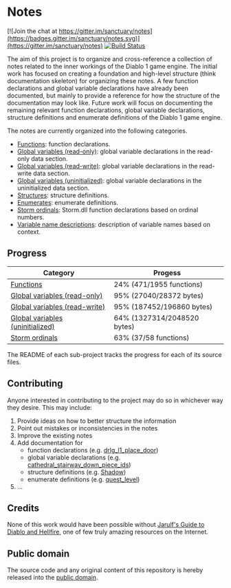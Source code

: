 # Notes

[![Join the chat at https://gitter.im/sanctuary/notes](https://badges.gitter.im/sanctuary/notes.svg)](https://gitter.im/sanctuary/notes)
[![Build Status](https://travis-ci.org/sanctuary/notes.svg)](https://travis-ci.org/sanctuary/notes)

The aim of this project is to organize and cross-reference a collection of notes related to the inner workings of the Diablo 1 game engine. The initial work has focused on creating a foundation and high-level structure (think documentation skeleton) for organizing these notes. A few function declarations and global variable declarations have already been documented, but mainly to provide a reference for how the structure of the documentation may look like. Future work will focus on documenting the remaining relevant function declarations, global variable declarations, structure definitions and enumerate definitions of the Diablo 1 game engine.

The notes are currently organized into the following categories.

* [Functions](funcs/README.md): function declarations.
* [Global variables (read-only)](rdata/README.md): global variable declarations in the read-only data section.
* [Global variables (read-write)](data/README.md): global variable declarations in the read-write data section.
* [Global variables (uninitialized)](bss/README.md): global variable declarations in the uninitialized data section.
* [Structures](structs.h): structure definitions.
* [Enumerates](enums.h): enumerate definitions.
* [Storm ordinals](storm.h): Storm.dll function declarations based on ordinal numbers.
* [Variable name descriptions](name_desc.md): description of variable names based on context.

## Progress

| Category                                          | Progess                        |
|---------------------------------------------------|--------------------------------|
| [Functions](funcs/README.md)                      | 24% (471/1955 functions)       |
| [Global variables (read-only)](rdata/README.md)   | 95% (27040/28372 bytes)        |
| [Global variables (read-write)](data/README.md)   | 95% (187452/196860 bytes)      |
| [Global variables (uninitialized)](bss/README.md) | 64% (1327314/2048520 bytes)    |
| [Storm ordinals](storm.md)                        | 63% (37/58 functions)          |

The README of each sub-project tracks the progress for each of its source files.

## Contributing

Anyone interested in contributing to the project may do so in whichever way they desire. This may include:

1. Provide ideas on how to better structure the information
2. Point out mistakes or inconsistencies in the notes
3. Improve the existing notes
4. Add documentation for
	- function declarations (e.g. [drlg_l1_place_door](https://github.com/sanctuary/notes/blob/master/funcs/drlg_l1.cpp#0x40b56f))
	- global variable declarations (e.g. [cathedral_stairway_down_piece_ids](https://github.com/sanctuary/notes/blob/master/data/trigs.cpp#0x4b3008))
	- structure definitions (e.g. [Shadow](https://github.com/sanctuary/notes/blob/master/structs.h#shadow))
	- enumerate definitions (e.g. [quest_level](https://github.com/sanctuary/notes/blob/master/enums.h#quest_level))
5. ...

## Credits

None of this work would have been possible without [Jarulf's Guide to Diablo and Hellfire](http://www.lurkerlounge.com/diablo/jarulf/jarulf162.pdf), one of few truly amazing resources on the Internet.

## Public domain

The source code and any original content of this repository is hereby released into the [public domain].

[public domain]: https://creativecommons.org/publicdomain/zero/1.0/
